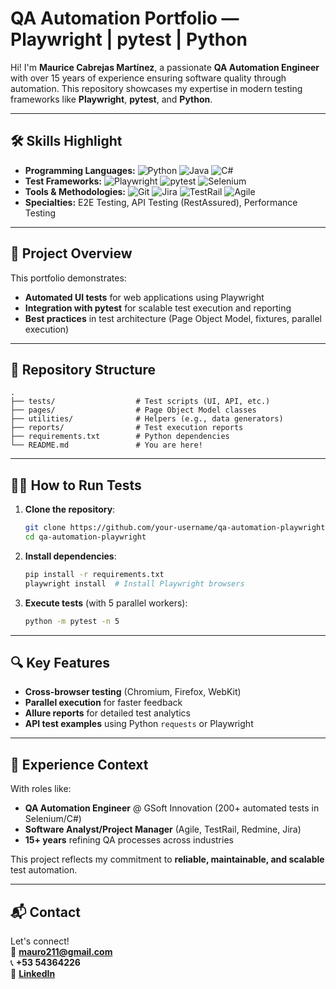 
# QA Automation Portfolio — Playwright | pytest | Python

Hi! I'm **Maurice Cabrejas Martínez**, a passionate **QA Automation Engineer** with over 15 years of experience ensuring software quality through automation. This repository showcases my expertise in modern testing frameworks like **Playwright**, **pytest**, and **Python**.

---

## 🛠️ Skills Highlight
- **Programming Languages:** <img src="https://img.shields.io/badge/Python-3776AB?logo=python&logoColor=white" alt="Python"> <img src="https://img.shields.io/badge/Java-007396?logo=java&logoColor=white" alt="Java"> <img src="https://img.shields.io/badge/C%23-239120?logo=c-sharp&logoColor=white" alt="C#">  
- **Test Frameworks:** <img src="https://img.shields.io/badge/Playwright-45ba4b?logo=playwright&logoColor=white" alt="Playwright"> <img src="https://img.shields.io/badge/pytest-0A9EDC?logo=pytest&logoColor=white" alt="pytest"> <img src="https://img.shields.io/badge/Selenium-43B02A?logo=selenium&logoColor=white" alt="Selenium">  
- **Tools & Methodologies:** <img src="https://img.shields.io/badge/Git-F05032?logo=git&logoColor=white" alt="Git"> <img src="https://img.shields.io/badge/Jira-0052CC?logo=jira&logoColor=white" alt="Jira"> <img src="https://img.shields.io/badge/TestRail-65C7D0?logo=testrail&logoColor=white" alt="TestRail"> <img src="https://img.shields.io/badge/Agile-009B77?logo=agile&logoColor=white" alt="Agile">  
- **Specialties:** E2E Testing, API Testing (RestAssured), Performance Testing  

---

## 🚀 Project Overview
This portfolio demonstrates:
- **Automated UI tests** for web applications using Playwright
- **Integration with pytest** for scalable test execution and reporting
- **Best practices** in test architecture (Page Object Model, fixtures, parallel execution)

---

## 📂 Repository Structure
```plaintext
.
├── tests/                  # Test scripts (UI, API, etc.)
├── pages/                  # Page Object Model classes
├── utilities/              # Helpers (e.g., data generators)
├── reports/                # Test execution reports
├── requirements.txt        # Python dependencies
└── README.md               # You are here!
```

---

## 🏃‍♂️ How to Run Tests
1. **Clone the repository**:
   ```bash
   git clone https://github.com/your-username/qa-automation-playwright.git
   cd qa-automation-playwright
   ```

2. **Install dependencies**:
   ```bash
   pip install -r requirements.txt
   playwright install  # Install Playwright browsers
   ```

3. **Execute tests** (with 5 parallel workers):
   ```bash
   python -m pytest -n 5
   ```

---

## 🔍 Key Features
- **Cross-browser testing** (Chromium, Firefox, WebKit)  
- **Parallel execution** for faster feedback  
- **Allure reports** for detailed test analytics  
- **API test examples** using Python `requests` or Playwright  

---

## 📌 Experience Context
With roles like:
- **QA Automation Engineer** @ GSoft Innovation (200+ automated tests in Selenium/C#)  
- **Software Analyst/Project Manager** (Agile, TestRail, Redmine, Jira)  
- **15+ years** refining QA processes across industries  

This project reflects my commitment to **reliable, maintainable, and scalable** test automation.

---

## 📬 Contact
Let's connect!  
📧 **mauro211@gmail.com**  
📞 **+53 54364226**  
🔗 **[LinkedIn](https://www.linkedin.com/in/mauricecabrejas/)**  
